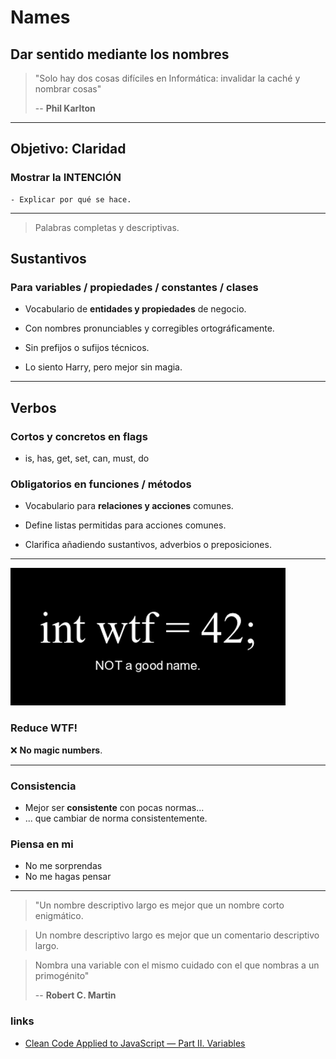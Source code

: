 # Names

## Dar sentido mediante los nombres

> "Solo hay dos cosas difíciles en Informática: invalidar la caché y nombrar cosas"
>
> -- **Phil Karlton**

---

## Objetivo: Claridad

### Mostrar la INTENCIÓN

    - Explicar por qué se hace.

---

> Palabras completas y descriptivas.

## Sustantivos

### Para variables / propiedades / constantes / clases

- Vocabulario de **entidades y propiedades** de negocio.

- Con nombres pronunciables y corregibles ortográficamente.

- Sin prefijos o sufijos técnicos.

- Lo siento Harry, pero mejor sin magia.

---

## Verbos

### Cortos y concretos en flags

- is, has, get, set, can, must, do

### Obligatorios en funciones / métodos

- Vocabulario para **relaciones y acciones** comunes.

- Define listas permitidas para acciones comunes.

- Clarifica añadiendo sustantivos, adverbios o preposiciones.

---

![wtf-naming](./assets/naming.png)

### Reduce WTF!

❌ **No magic numbers**.

---

### Consistencia

- Mejor ser **consistente** con pocas normas...
- ... que cambiar de norma consistentemente.

### Piensa en mi

- No me sorprendas
- No me hagas pensar

---

> "Un nombre descriptivo largo es mejor que un nombre corto enigmático.

> Un nombre descriptivo largo es mejor que un comentario descriptivo largo.

> Nombra una variable con el mismo cuidado con el que nombras a un primogénito"
>
> -- **Robert C. Martin**


### links

- [Clean Code Applied to JavaScript — Part II. Variables](https://dev.to/carlillo/clean-code-applied-to-javascript-part-ii-variables-pc)


